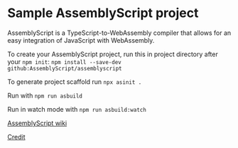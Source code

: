 # Sample AssemblyScript project

AssemblyScript is a TypeScript-to-WebAssembly compiler that allows for an easy integration of JavaScript with WebAssembly.

To create your AssemblyScript project, run this in project directory after your `npm init`: `npm install --save-dev github:AssemblyScript/assemblyscript`

To generate project scaffold run `npx asinit .`

Run with `npm run asbuild`

Run in watch mode with `npm run asbuild:watch`

[AssemblyScript wiki](https://github.com/AssemblyScript/assemblyscript/wiki)


[Credit](https://blog.logrocket.com/the-introductory-guide-to-assemblyscript/)
